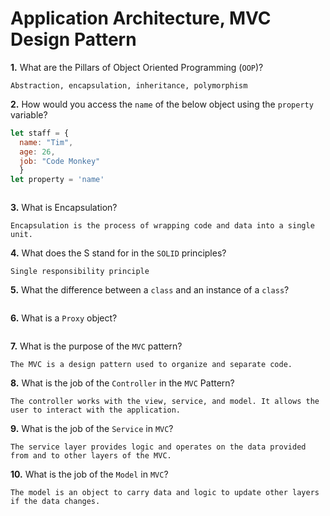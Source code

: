 # Application Architecture, MVC Design Pattern

**1.** What are the Pillars of Object Oriented Programming (`OOP`)?
<!-- enter you answer in the space below -->
```
Abstraction, encapsulation, inheritance, polymorphism
```
**2.** How would you access the `name` of the below object using the `property` variable?
```js
let staff = {
  name: "Tim",
  age: 26,
  job: "Code Monkey"
  }
let property = 'name'
```
<!-- enter you answer in the space below -->
```

```
**3.** What is Encapsulation?
<!-- enter you answer in the space below -->
```
Encapsulation is the process of wrapping code and data into a single unit.
```
**4.** What does the S stand for in the `SOLID` principles?
<!-- enter you answer in the space below -->
```
Single responsibility principle
```
**5.** What the difference between a `class` and an instance of a `class`?
<!-- enter you answer in the space below -->
```

```
**6.** What is a `Proxy` object?
<!-- enter you answer in the space below -->
```

```

**7.** What is the purpose of the `MVC` pattern?
<!-- enter you answer in the space below -->
```
The MVC is a design pattern used to organize and separate code.
```
**8.** What is the job of the `Controller` in the `MVC` Pattern?
<!-- enter you answer in the space below -->
```
The controller works with the view, service, and model. It allows the user to interact with the application.
```

**9.** What is the job of the `Service` in `MVC`?
<!-- enter you answer in the space below -->
```
The service layer provides logic and operates on the data provided from and to other layers of the MVC.
```
**10.** What is the job of the `Model` in `MVC`?
<!-- enter you answer in the space below -->
```
The model is an object to carry data and logic to update other layers if the data changes.
```
